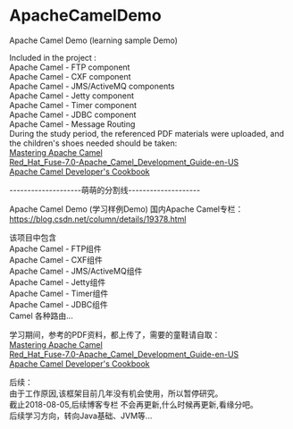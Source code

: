 # ApacheCamelDemo

Apache Camel Demo (learning sample Demo)<br>

Included in the project : <br>
Apache Camel - FTP component<br>
Apache Camel - CXF component<br>
Apache Camel - JMS/ActiveMQ components<br>
Apache Camel - Jetty component<br>
Apache Camel - Timer component<br>
Apache Camel - JDBC component<br>
Apache Camel - Message Routing<br>
During the study period, the referenced PDF materials were uploaded, and the children's shoes needed should be taken:<br>
[Mastering Apache Camel](https://download.csdn.net/download/simba_cheng/10580138)<br>
[Red_Hat_Fuse-7.0-Apache_Camel_Development_Guide-en-US](https://download.csdn.net/download/simba_cheng/10575845)<br>
[Apache Camel Developer's Cookbook](https://download.csdn.net/download/simba_cheng/10574302)<br>


--------------------萌萌的分割线--------------------


Apache Camel Demo (学习样例Demo)
国内Apache Camel专栏：https://blog.csdn.net/column/details/19378.html

该项目中包含<br>
Apache Camel - FTP组件<br>
Apache Camel - CXF组件<br>
Apache Camel - JMS/ActiveMQ组件<br>
Apache Camel - Jetty组件<br>
Apache Camel - Timer组件<br>
Apache Camel - JDBC组件<br>
Camel 各种路由...

学习期间，参考的PDF资料，都上传了，需要的童鞋请自取：<br>
[Mastering Apache Camel](https://download.csdn.net/download/simba_cheng/10580138)<br>
[Red_Hat_Fuse-7.0-Apache_Camel_Development_Guide-en-US](https://download.csdn.net/download/simba_cheng/10575845)<br>
[Apache Camel Developer's Cookbook](https://download.csdn.net/download/simba_cheng/10574302)<br>


后续：<br>
    由于工作原因,该框架目前几年没有机会使用，所以暂停研究。<br>
    截止2018-08-05,后续博客专栏 不会再更新,什么时候再更新,看缘分吧。<br>
    后续学习方向，转向Java基础、JVM等...
